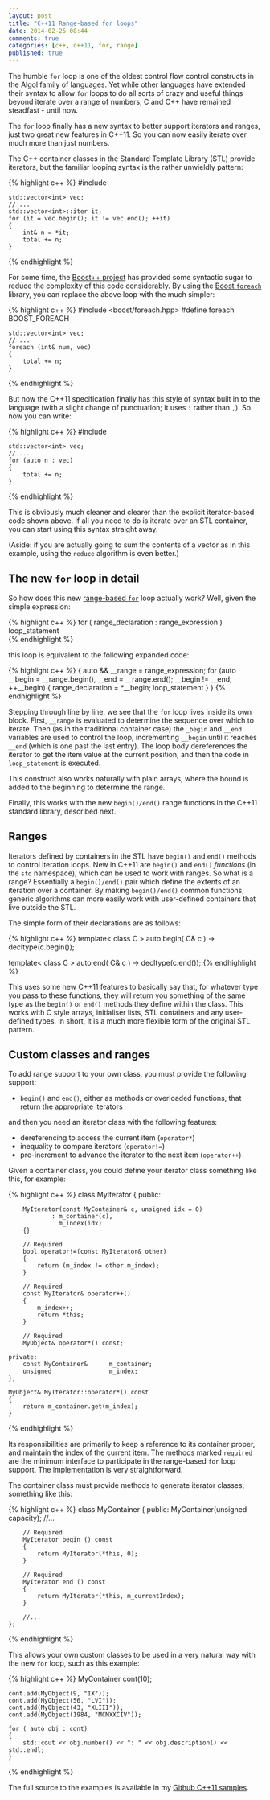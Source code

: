 ```yaml
---
layout: post
title: "C++11 Range-based for loops"
date: 2014-02-25 08:44
comments: true
categories: [c++, c++11, for, range]
published: true
---
```


The humble `for` loop is one of the oldest control flow control constructs
in the Algol family of languages.  Yet while other languages have extended
their syntax to allow `for` loops to do all sorts of crazy and useful things
beyond iterate over a range of numbers, C and C++ have remained steadfast -
until now.

The `for` loop finally has a new syntax to better support iterators and
ranges, just two great new features in C++11.  So you can now easily iterate
over much more than just numbers.

<!--more-->

The C++ container classes in the Standard Template Library (STL) provide
iterators, but the familiar looping syntax is the rather unwieldly pattern:

{% highlight c++ %}
    #include <vector>

    std::vector<int> vec;
    // ...
    std::vector<int>::iter it;
    for (it = vec.begin(); it != vec.end(); ++it)
    {
        int& n = *it;
        total += n;
    }

{% endhighlight %}

For some time, the [Boost++ project](http://www.boost.org/) has provided
some syntactic sugar to reduce the complexity of this code considerably.  By
using the [Boost `foreach`](http://www.boost.org/libs/foreach/) library, you
can replace the above loop with the much simpler:

{% highlight c++ %}
    #include <boost/foreach.hpp>
    #define foreach BOOST_FOREACH

    std::vector<int> vec;
    // ...
    foreach (int& num, vec)
    {
        total += n;
    }
{% endhighlight %}

But now the C++11 specification finally has this style of syntax built in to
the language (with a slight change of punctuation; it uses `:` rather than
`,`). So now you can write:

{% highlight c++ %}
    #include <vector>

    std::vector<int> vec;
    // ...
    for (auto n : vec)
    {
        total += n;
    }
{% endhighlight %}

This is obviously much cleaner and clearer than the explicit iterator-based
code shown above.  If all you need to do is iterate over an STL container,
you can start using this syntax straight away.

(Aside: if you are actually going to sum the contents of a vector as in this
example, using the `reduce` algorithm is even better.)

## The new `for` loop in detail

So how does this new [range-based `for`](http://en.cppreference.com/w/cpp/language/range-for)
loop actually work?  Well, given the simple expression:

{% highlight c++ %}
    for ( range_declaration : range_expression ) loop_statement		
{% endhighlight %}

this loop is equivalent to the following expanded code:

{% highlight c++ %}
    {
        auto && __range = range_expression;
        for (auto __begin = __range.begin(),
            __end = __range.end();
            __begin != __end; ++__begin)
        {
            range_declaration = *__begin;
            loop_statement
        }
    }
{% endhighlight %}

Stepping through line by line, we see that the `for` loop lives inside its
own block. First, `__range` is evaluated to determine the sequence over
which to iterate.  Then (as in the traditional container case) the `_begin`
and `__end` variables are used to control the loop, incrementing `__begin`
until it reaches `__end` (which is one past the last entry).  The loop body
dereferences the iterator to get the item value at the current position, and
then the code in `loop_statement` is executed.

This construct also works naturally with plain arrays, where the bound is
added to the beginning to determine the range.

Finally, this works with the new `begin()/end()` range functions in the
C++11 standard library, described next.

## Ranges

Iterators defined by containers in the STL have `begin()` and `end()`
methods to control iteration loops.  New in C++11 are `begin()` and `end()`
*functions* (in the `std` namespace), which can be used to work with ranges.
So what is a range?  Essentially a `begin()/end()` pair which define the
extents of an iteration over a container.  By making `begin()/end()` common
functions, generic algorithms can more easily work with user-defined
containers that live outside the STL.

The simple form of their declarations are as follows:

{% highlight c++ %}
template< class C > 
auto begin( C& c ) -> decltype(c.begin());

template< class C > 
auto end( C& c ) -> decltype(c.end());
{% endhighlight %}

This uses some new C++11 features to basically say that, for whatever type
you pass to these functions, they will return you something of the same type
as the `begin()` or `end()` methods they define within the class.  This
works with C style arrays, initialiser lists, STL containers and any
user-defined types.  In short, it is a much more flexible form of the
original STL pattern.

## Custom classes and ranges

To add range support to your own class, you must provide the following support:

* `begin()` and `end()`, either as methods or overloaded functions, that
  return the appropriate iterators

and then you need an iterator class with the following features:

* dereferencing to access the current item (`operator*`)
* inequality to compare iterators (`operator!=`)
* pre-increment to advance the iterator to the next item (`operator++`)

Given a container class, you could define your iterator class something like
this, for example:

{% highlight c++ %}
    class MyIterator
    {
    public:
    
        MyIterator(const MyContainer& c, unsigned idx = 0)
                : m_container(c),
                  m_index(idx)
        {}
    
        // Required
        bool operator!=(const MyIterator& other)
        {
            return (m_index != other.m_index);
        }
    
        // Required
        const MyIterator& operator++()
        {
            m_index++;
            return *this;
        }
    
        // Required
        MyObject& operator*() const;
    
    private:
        const MyContainer&      m_container;
        unsigned                m_index;
    };

    MyObject& MyIterator::operator*() const
    {
        return m_container.get(m_index);
    }
{% endhighlight %}

Its responsibilities are primarily to keep a reference to its container
proper, and maintain the index of the current item.  The methods marked
`required` are the minimum interface to participate in the range-based `for`
loop support.  The implementation is very straightforward.

The container class must provide methods to generate iterator classes;
something like this:

{% highlight c++ %}
    class MyContainer
    {
    public:
        MyContainer(unsigned capacity);
        //...
    
        // Required
        MyIterator begin () const
        {
            return MyIterator(*this, 0);
        }
    
        // Required
        MyIterator end () const
        {
            return MyIterator(*this, m_currentIndex);
        }
    
        //...
    };
{% endhighlight %}

This allows your own custom classes to be used in a very natural way with
the new `for` loop, such as this example:

{% highlight c++ %}
    MyContainer     cont(10);

    cont.add(MyObject(9, "IX"));
    cont.add(MyObject(56, "LVI"));
    cont.add(MyObject(43, "XLIII"));
    cont.add(MyObject(1984, "MCMXXCIV"));

    for ( auto obj : cont)
    {
        std::cout << obj.number() << ": " << obj.description() << std::endl;
    }
{% endhighlight %}

The full source to the examples is available in my [Github C++11 samples](https://github.com/gavinb/cplusplus11/tree/master/rangefor/).
